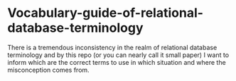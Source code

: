 # Vocabulary-guide-of-relational-database-terminology
There is a tremendous inconsistency in the realm of relational database terminology and by this repo (or you can nearly call it small paper) I want to inform which are the correct terms to use in which situation and where the misconception comes from.
